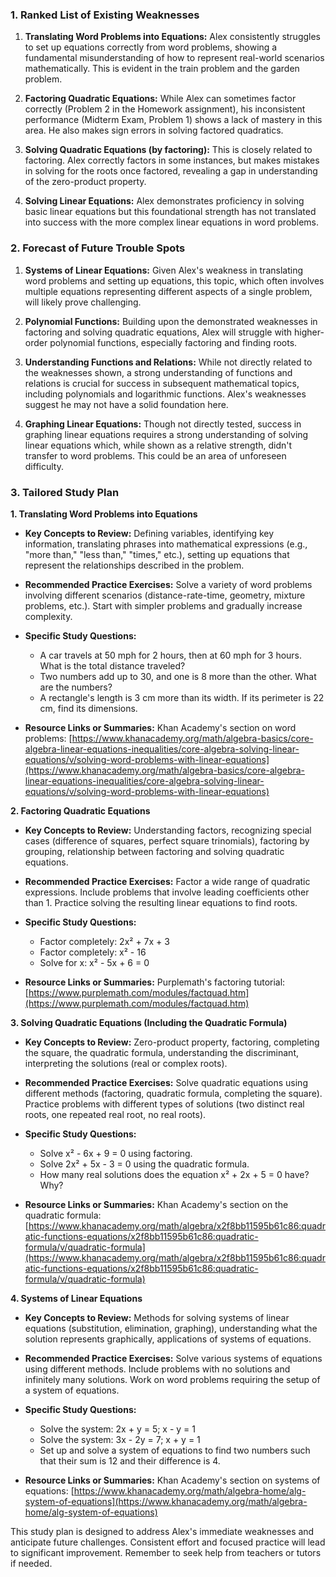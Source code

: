 ### 1. Ranked List of Existing Weaknesses

1. **Translating Word Problems into Equations:** Alex consistently struggles to set up equations correctly from word problems, showing a fundamental misunderstanding of how to represent real-world scenarios mathematically. This is evident in the train problem and the garden problem.

2. **Factoring Quadratic Equations:** While Alex can sometimes factor correctly (Problem 2 in the Homework assignment), his inconsistent performance (Midterm Exam, Problem 1) shows a lack of mastery in this area.  He also makes sign errors in solving factored quadratics.

3. **Solving Quadratic Equations (by factoring):**  This is closely related to factoring. Alex correctly factors in some instances, but makes mistakes in solving for the roots once factored, revealing a gap in understanding of the zero-product property.

4. **Solving Linear Equations:** Alex demonstrates proficiency in solving basic linear equations but this foundational strength has not translated into success with the more complex linear equations in word problems.

### 2. Forecast of Future Trouble Spots

1. **Systems of Linear Equations:**  Given Alex's weakness in translating word problems and setting up equations, this topic, which often involves multiple equations representing different aspects of a single problem, will likely prove challenging.

2. **Polynomial Functions:**  Building upon the demonstrated weaknesses in factoring and solving quadratic equations, Alex will struggle with higher-order polynomial functions, especially factoring and finding roots.

3. **Understanding Functions and Relations:** While not directly related to the weaknesses shown, a strong understanding of functions and relations is crucial for success in subsequent mathematical topics, including polynomials and logarithmic functions. Alex's weaknesses suggest he may not have a solid foundation here.

4. **Graphing Linear Equations:**  Though not directly tested, success in graphing linear equations requires a strong understanding of solving linear equations which, while shown as a relative strength, didn't transfer to word problems.  This could be an area of unforeseen difficulty.


### 3. Tailored Study Plan

**1. Translating Word Problems into Equations**

*   **Key Concepts to Review:**  Defining variables, identifying key information, translating phrases into mathematical expressions (e.g., "more than," "less than," "times," etc.), setting up equations that represent the relationships described in the problem.

*   **Recommended Practice Exercises:**  Solve a variety of word problems involving different scenarios (distance-rate-time, geometry, mixture problems, etc.). Start with simpler problems and gradually increase complexity.

*   **Specific Study Questions:**
    *   A car travels at 50 mph for 2 hours, then at 60 mph for 3 hours.  What is the total distance traveled?
    *   Two numbers add up to 30, and one is 8 more than the other. What are the numbers?
    *   A rectangle's length is 3 cm more than its width. If its perimeter is 22 cm, find its dimensions.

*   **Resource Links or Summaries:** Khan Academy's section on word problems: [https://www.khanacademy.org/math/algebra-basics/core-algebra-linear-equations-inequalities/core-algebra-solving-linear-equations/v/solving-word-problems-with-linear-equations](https://www.khanacademy.org/math/algebra-basics/core-algebra-linear-equations-inequalities/core-algebra-solving-linear-equations/v/solving-word-problems-with-linear-equations)


**2. Factoring Quadratic Equations**

*   **Key Concepts to Review:**  Understanding factors, recognizing special cases (difference of squares, perfect square trinomials), factoring by grouping, relationship between factoring and solving quadratic equations.

*   **Recommended Practice Exercises:** Factor a wide range of quadratic expressions. Include problems that involve leading coefficients other than 1.  Practice solving the resulting linear equations to find roots.

*   **Specific Study Questions:**
    *   Factor completely: 2x² + 7x + 3
    *   Factor completely: x² - 16
    *   Solve for x: x² - 5x + 6 = 0

*   **Resource Links or Summaries:**  Purplemath's factoring tutorial: [https://www.purplemath.com/modules/factquad.htm](https://www.purplemath.com/modules/factquad.htm)


**3. Solving Quadratic Equations (Including the Quadratic Formula)**

*   **Key Concepts to Review:**  Zero-product property, factoring, completing the square, the quadratic formula, understanding the discriminant, interpreting the solutions (real or complex roots).

*   **Recommended Practice Exercises:** Solve quadratic equations using different methods (factoring, quadratic formula, completing the square). Practice problems with different types of solutions (two distinct real roots, one repeated real root, no real roots).

*   **Specific Study Questions:**
    *   Solve x² - 6x + 9 = 0 using factoring.
    *   Solve 2x² + 5x - 3 = 0 using the quadratic formula.
    *   How many real solutions does the equation x² + 2x + 5 = 0 have? Why?

*   **Resource Links or Summaries:**  Khan Academy's section on the quadratic formula: [https://www.khanacademy.org/math/algebra/x2f8bb11595b61c86:quadratic-functions-equations/x2f8bb11595b61c86:quadratic-formula/v/quadratic-formula](https://www.khanacademy.org/math/algebra/x2f8bb11595b61c86:quadratic-functions-equations/x2f8bb11595b61c86:quadratic-formula/v/quadratic-formula)


**4. Systems of Linear Equations**

*   **Key Concepts to Review:**  Methods for solving systems of linear equations (substitution, elimination, graphing), understanding what the solution represents graphically, applications of systems of equations.

*   **Recommended Practice Exercises:** Solve various systems of equations using different methods. Include problems with no solutions and infinitely many solutions. Work on word problems requiring the setup of a system of equations.

*   **Specific Study Questions:**
    *   Solve the system: 2x + y = 5; x - y = 1
    *   Solve the system: 3x - 2y = 7; x + y = 1
    *   Set up and solve a system of equations to find two numbers such that their sum is 12 and their difference is 4.

*   **Resource Links or Summaries:** Khan Academy's section on systems of equations: [https://www.khanacademy.org/math/algebra-home/alg-system-of-equations](https://www.khanacademy.org/math/algebra-home/alg-system-of-equations)

This study plan is designed to address Alex's immediate weaknesses and anticipate future challenges.  Consistent effort and focused practice will lead to significant improvement.  Remember to seek help from teachers or tutors if needed.
